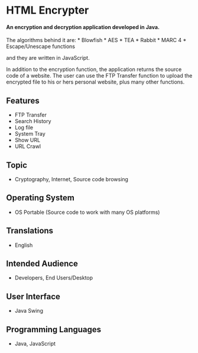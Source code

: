 # HTML Encrypter
#### An encryption and decryption application developed in Java.

The algorithms behind it are:
    * Blowfish
    * AES
    * TEA
    * Rabbit
    * MARC 4
    * Escape/Unescape functions

and they are written in JavaScript.

In addition to the encryption function, the application returns the source code of a website. The user can use the FTP Transfer function to upload the encrypted file to his or hers personal website, plus many other functions.

## Features
   * FTP Transfer
   * Search History
   * Log file
   * System Tray
   * Show URL
   * URL Crawl

## Topic
   * Cryptography, Internet, Source code browsing

## Operating System
   * OS Portable (Source code to work with many OS platforms)

## Translations
   * English

## Intended Audience
   * Developers, End Users/Desktop

## User Interface
   * Java Swing

## Programming Languages
   * Java, JavaScript
